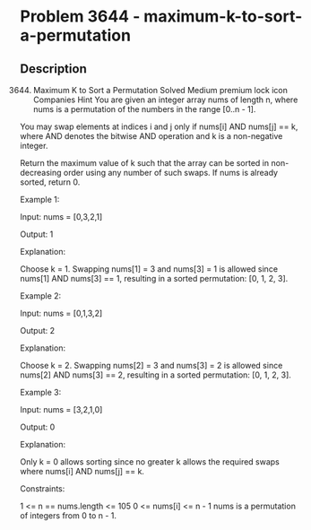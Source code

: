 # Problem 3644 - maximum-k-to-sort-a-permutation

## Description

3644. Maximum K to Sort a Permutation
Solved
Medium
premium lock icon
Companies
Hint
You are given an integer array nums of length n, where nums is a permutation of the numbers in the range [0..n - 1].

You may swap elements at indices i and j only if nums[i] AND nums[j] == k, where AND denotes the bitwise AND operation and k is a non-negative integer.

Return the maximum value of k such that the array can be sorted in non-decreasing order using any number of such swaps. If nums is already sorted, return 0.

 

Example 1:

Input: nums = [0,3,2,1]

Output: 1

Explanation:

Choose k = 1. Swapping nums[1] = 3 and nums[3] = 1 is allowed since nums[1] AND nums[3] == 1, resulting in a sorted permutation: [0, 1, 2, 3].

Example 2:

Input: nums = [0,1,3,2]

Output: 2

Explanation:

Choose k = 2. Swapping nums[2] = 3 and nums[3] = 2 is allowed since nums[2] AND nums[3] == 2, resulting in a sorted permutation: [0, 1, 2, 3].

Example 3:

Input: nums = [3,2,1,0]

Output: 0

Explanation:

Only k = 0 allows sorting since no greater k allows the required swaps where nums[i] AND nums[j] == k.

 

Constraints:

1 <= n == nums.length <= 105
0 <= nums[i] <= n - 1
nums is a permutation of integers from 0 to n - 1.
